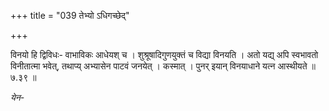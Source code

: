 +++
title = "039 तेभ्यो ऽधिगच्छेद्"

+++

विनयो हि द्विविधः- वाभाविकः आधेयश् च । शुश्रूषादिगुणयुक्तं च विद्या विनयति । अतो यद्य् अपि स्वभावतो विनीतात्मा भवेत्, तथाप्य् अभ्यासेन पाटवं जनयेत् । कस्मात् । पुनर् इयान् विनयाधाने यत्न आस्थीयते ॥ ७.३९ ॥

_येन-_